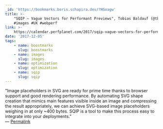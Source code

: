 ```yaml
---
_id: 'https://bookmarks.boris.schapira.dev/?HGoagw'
title: >-
    "SQIP – Vague Vectors for Performant Previews", Tobias Baldauf (@tbalfauf)
    #images #UX #webperf
link: >-
    https://calendar.perfplanet.com/2017/sqip-vague-vectors-for-performant-previews/
date: '2017-12-05'
tags:
    - name: boostmarks
      slug: boostmarks
    - name: images
      slug: images
    - name: optimization
      slug: optimization
    - name: sqip
      slug: sqip
---
```


&quot;Image placeholders in SVG are ready for prime time thanks to browser
support and good rendering performance. By automating SVG shape creation that
mimics main features visible inside an image and compressing the result
appropriately, we can achieve SVG-based image placeholders weighing in at only
~400 bytes. SQIP is a tool to make this process easy to integrate into your
deployments.&quot; <br>&#8212;
<a href="https://bookmarks.boris.schapira.dev/?HGoagw" title="Permalink">Permalink</a>

